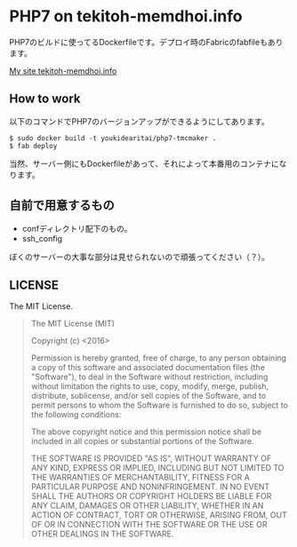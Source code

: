 # PHP7 on tekitoh-memdhoi.info

PHP7のビルドに使ってるDockerfileです。デプロイ時のFabricのfabfileもあります。

[My site tekitoh-memdhoi.info](http://tekitoh-memdhoi.info)

## How to work

以下のコマンドでPHP7のバージョンアップができるようにしてあります。

    $ sudo docker build -t youkidearitai/php7-tmcmaker .
    $ fab deploy

当然、サーバー側にもDockerfileがあって、それによって本番用のコンテナになります。

## 自前で用意するもの

+ confディレクトリ配下のもの。
+ ssh\_config

ぼくのサーバーの大事な部分は見せられないので頑張ってください（？）。

## LICENSE

The MIT License.

> The MIT License (MIT)
> 
> Copyright (c) <2016> <tekimen>
> 
> Permission is hereby granted, free of charge, to any person obtaining a copy of this software and associated documentation files (the "Software"), to deal in the Software without restriction, including without limitation the rights to use, copy, modify, merge, publish, distribute, sublicense, and/or sell copies of the Software, and to permit persons to whom the Software is furnished to do so, subject to the following conditions:
> 
> The above copyright notice and this permission notice shall be included in all copies or substantial portions of the Software.
> 
> THE SOFTWARE IS PROVIDED "AS IS", WITHOUT WARRANTY OF ANY KIND, EXPRESS OR IMPLIED, INCLUDING BUT NOT LIMITED TO THE WARRANTIES OF MERCHANTABILITY, FITNESS FOR A PARTICULAR PURPOSE AND NONINFRINGEMENT. IN NO EVENT SHALL THE AUTHORS OR COPYRIGHT HOLDERS BE LIABLE FOR ANY CLAIM, DAMAGES OR OTHER LIABILITY, WHETHER IN AN ACTION OF CONTRACT, TORT OR OTHERWISE, ARISING FROM, OUT OF OR IN CONNECTION WITH THE SOFTWARE OR THE USE OR OTHER DEALINGS IN THE SOFTWARE.

